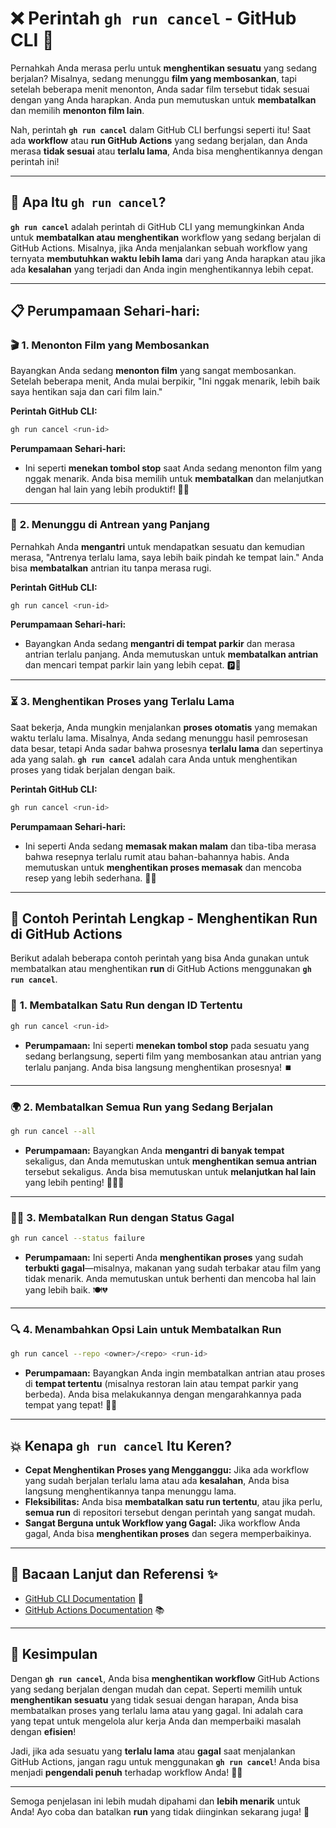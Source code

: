 # ❌ **Perintah `gh run cancel` - GitHub CLI** 🚀

Pernahkah Anda merasa perlu untuk **menghentikan sesuatu** yang sedang berjalan? Misalnya, sedang menunggu **film yang membosankan**, tapi setelah beberapa menit menonton, Anda sadar film tersebut tidak sesuai dengan yang Anda harapkan. Anda pun memutuskan untuk **membatalkan** dan memilih **menonton film lain**.

Nah, perintah **`gh run cancel`** dalam GitHub CLI berfungsi seperti itu! Saat ada **workflow** atau **run GitHub Actions** yang sedang berjalan, dan Anda merasa **tidak sesuai** atau **terlalu lama**, Anda bisa menghentikannya dengan perintah ini!

---

## 🌟 **Apa Itu `gh run cancel`?**

**`gh run cancel`** adalah perintah di GitHub CLI yang memungkinkan Anda untuk **membatalkan atau menghentikan** workflow yang sedang berjalan di GitHub Actions. Misalnya, jika Anda menjalankan sebuah workflow yang ternyata **membutuhkan waktu lebih lama** dari yang Anda harapkan atau jika ada **kesalahan** yang terjadi dan Anda ingin menghentikannya lebih cepat.

---

## 📋 **Perumpamaan Sehari-hari:**

### 🎬 **1. Menonton Film yang Membosankan**

Bayangkan Anda sedang **menonton film** yang sangat membosankan. Setelah beberapa menit, Anda mulai berpikir, "Ini nggak menarik, lebih baik saya hentikan saja dan cari film lain."

**Perintah GitHub CLI:**
```bash
gh run cancel <run-id>
```

**Perumpamaan Sehari-hari:**
- Ini seperti **menekan tombol stop** saat Anda sedang menonton film yang nggak menarik. Anda bisa memilih untuk **membatalkan** dan melanjutkan dengan hal lain yang lebih produktif! 🎥❌

---

### 🚗 **2. Menunggu di Antrean yang Panjang**

Pernahkah Anda **mengantri** untuk mendapatkan sesuatu dan kemudian merasa, "Antrenya terlalu lama, saya lebih baik pindah ke tempat lain." Anda bisa **membatalkan** antrian itu tanpa merasa rugi.

**Perintah GitHub CLI:**
```bash
gh run cancel <run-id>
```

**Perumpamaan Sehari-hari:**
- Bayangkan Anda sedang **mengantri di tempat parkir** dan merasa antrian terlalu panjang. Anda memutuskan untuk **membatalkan antrian** dan mencari tempat parkir lain yang lebih cepat. 🅿️🚗

---

### ⏳ **3. Menghentikan Proses yang Terlalu Lama**

Saat bekerja, Anda mungkin menjalankan **proses otomatis** yang memakan waktu terlalu lama. Misalnya, Anda sedang menunggu hasil pemrosesan data besar, tetapi Anda sadar bahwa prosesnya **terlalu lama** dan sepertinya ada yang salah. **`gh run cancel`** adalah cara Anda untuk menghentikan proses yang tidak berjalan dengan baik.

**Perintah GitHub CLI:**
```bash
gh run cancel <run-id>
```

**Perumpamaan Sehari-hari:**
- Ini seperti Anda sedang **memasak makan malam** dan tiba-tiba merasa bahwa resepnya terlalu rumit atau bahan-bahannya habis. Anda memutuskan untuk **menghentikan proses memasak** dan mencoba resep yang lebih sederhana. 🍳❌

---

## 🚀 **Contoh Perintah Lengkap - Menghentikan Run di GitHub Actions**

Berikut adalah beberapa contoh perintah yang bisa Anda gunakan untuk membatalkan atau menghentikan **run** di GitHub Actions menggunakan **`gh run cancel`**.

### 🎯 **1. Membatalkan Satu Run dengan ID Tertentu**
```bash
gh run cancel <run-id>
```
- **Perumpamaan:** Ini seperti **menekan tombol stop** pada sesuatu yang sedang berlangsung, seperti film yang membosankan atau antrian yang terlalu panjang. Anda bisa langsung menghentikan prosesnya! ⏹️

---

### 🌍 **2. Membatalkan Semua Run yang Sedang Berjalan**
```bash
gh run cancel --all
```
- **Perumpamaan:** Bayangkan Anda **mengantri di banyak tempat** sekaligus, dan Anda memutuskan untuk **menghentikan semua antrian** tersebut sekaligus. Anda bisa memutuskan untuk **melanjutkan hal lain** yang lebih penting! 🛑🚶‍♂️

---

### 🧑‍💻 **3. Membatalkan Run dengan Status Gagal**
```bash
gh run cancel --status failure
```
- **Perumpamaan:** Ini seperti Anda **menghentikan proses** yang sudah **terbukti gagal**—misalnya, makanan yang sudah terbakar atau film yang tidak menarik. Anda memutuskan untuk berhenti dan mencoba hal lain yang lebih baik. 🍽️💔

---

### 🔍 **4. Menambahkan Opsi Lain untuk Membatalkan Run**
```bash
gh run cancel --repo <owner>/<repo> <run-id>
```
- **Perumpamaan:** Bayangkan Anda ingin membatalkan antrian atau proses di **tempat tertentu** (misalnya restoran lain atau tempat parkir yang berbeda). Anda bisa melakukannya dengan mengarahkannya pada tempat yang tepat! 🏢🔀

---

## 💥 **Kenapa `gh run cancel` Itu Keren?**

- **Cepat Menghentikan Proses yang Mengganggu:** Jika ada workflow yang sudah berjalan terlalu lama atau ada **kesalahan**, Anda bisa langsung menghentikannya tanpa menunggu lama.
- **Fleksibilitas:** Anda bisa **membatalkan satu run tertentu**, atau jika perlu, **semua run** di repositori tersebut dengan perintah yang sangat mudah.
- **Sangat Berguna untuk Workflow yang Gagal:** Jika workflow Anda gagal, Anda bisa **menghentikan proses** dan segera memperbaikinya.

---

## 🏅 **Bacaan Lanjut dan Referensi** ✨

- [GitHub CLI Documentation](https://cli.github.com/manual/gh_run_cancel) 📘
- [GitHub Actions Documentation](https://docs.github.com/en/actions) 📚

---

## 🎉 **Kesimpulan**

Dengan **`gh run cancel`**, Anda bisa **menghentikan workflow** GitHub Actions yang sedang berjalan dengan mudah dan cepat. Seperti memilih untuk **menghentikan sesuatu** yang tidak sesuai dengan harapan, Anda bisa membatalkan proses yang terlalu lama atau yang gagal. Ini adalah cara yang tepat untuk mengelola alur kerja Anda dan memperbaiki masalah dengan **efisien**!

Jadi, jika ada sesuatu yang **terlalu lama** atau **gagal** saat menjalankan GitHub Actions, jangan ragu untuk menggunakan **`gh run cancel`**! Anda bisa menjadi **pengendali penuh** terhadap workflow Anda! 💪🎯

---

Semoga penjelasan ini lebih mudah dipahami dan **lebih menarik** untuk Anda! Ayo coba dan batalkan **run** yang tidak diinginkan sekarang juga! 🚀